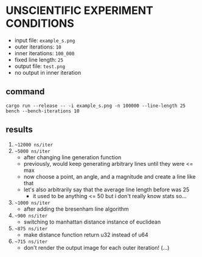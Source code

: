 # UNSCIENTIFIC EXPERIMENT CONDITIONS

* input file: `example_s.png`
* outer iterations: `10`
* inner iterations: `100_000`
* fixed line length: `25`
* output file: `test.png`
* no output in inner iteration

## command

```
cargo run --release -- -i example_s.png -n 100000 --line-length 25 bench --bench-iterations 10
```

## results

1. `~12000 ns/iter`
2. `~5000 ns/iter`
    * after changing line generation function
    * previously, would keep generating arbitrary lines until they were <= max
    * now choose a point, an angle, and a magnitude and create a line like that
    * let's also arbitrarily say that the average line length before was 25
        + it used to be anything <= 50 but i don't really know stats so...
3. `~1000 ns/iter`
	* after adding the bresenham line algorithm
4. `~900 ns/iter`
	* switching to manhattan distance instance of euclidean
5. `~875 ns/iter`
	* make distance function return u32 instead of u64
6. `~715 ns/iter`
	* don't render the output image for each outer iteration! (...)
